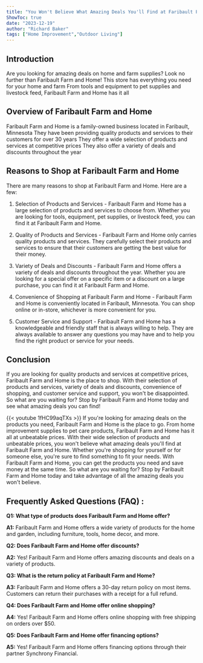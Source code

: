 ```yaml
---
title: "You Won't Believe What Amazing Deals You'll Find at Faribault Farm and Home!"
ShowToc: true 
date: "2023-12-19"
author: "Richard Baker" 
tags: ["Home Improvement","Outdoor Living"]
---
```

## Introduction
Are you looking for amazing deals on home and farm supplies? Look no further than Faribault Farm and Home! This store has everything you need for your home and farm From tools and equipment to pet supplies and livestock feed, Faribault Farm and Home has it all 

## Overview of Faribault Farm and Home
Faribault Farm and Home is a family-owned business located in Faribault, Minnesota They have been providing quality products and services to their customers for over 30 years They offer a wide selection of products and services at competitive prices They also offer a variety of deals and discounts throughout the year 

## Reasons to Shop at Faribault Farm and Home
There are many reasons to shop at Faribault Farm and Home. Here are a few: 

1. Selection of Products and Services - Faribault Farm and Home has a large selection of products and services to choose from. Whether you are looking for tools, equipment, pet supplies, or livestock feed, you can find it at Faribault Farm and Home. 

2. Quality of Products and Services - Faribault Farm and Home only carries quality products and services. They carefully select their products and services to ensure that their customers are getting the best value for their money. 

3. Variety of Deals and Discounts - Faribault Farm and Home offers a variety of deals and discounts throughout the year. Whether you are looking for a special offer on a specific item or a discount on a large purchase, you can find it at Faribault Farm and Home. 

4. Convenience of Shopping at Faribault Farm and Home - Faribault Farm and Home is conveniently located in Faribault, Minnesota. You can shop online or in-store, whichever is more convenient for you. 

5. Customer Service and Support - Faribault Farm and Home has a knowledgeable and friendly staff that is always willing to help. They are always available to answer any questions you may have and to help you find the right product or service for your needs. 

## Conclusion
If you are looking for quality products and services at competitive prices, Faribault Farm and Home is the place to shop. With their selection of products and services, variety of deals and discounts, convenience of shopping, and customer service and support, you won't be disappointed. So what are you waiting for? Stop by Faribault Farm and Home today and see what amazing deals you can find!

{{< youtube 1fHC99aqTXs >}} 
If you're looking for amazing deals on the products you need, Faribault Farm and Home is the place to go. From home improvement supplies to pet care products, Faribault Farm and Home has it all at unbeatable prices. With their wide selection of products and unbeatable prices, you won't believe what amazing deals you'll find at Faribault Farm and Home. Whether you're shopping for yourself or for someone else, you're sure to find something to fit your needs. With Faribault Farm and Home, you can get the products you need and save money at the same time. So what are you waiting for? Stop by Faribault Farm and Home today and take advantage of all the amazing deals you won't believe.

## Frequently Asked Questions (FAQ) :
**Q1: What type of products does Faribault Farm and Home offer?**

**A1:** Faribault Farm and Home offers a wide variety of products for the home and garden, including furniture, tools, home decor, and more.

**Q2: Does Faribault Farm and Home offer discounts?**

**A2:** Yes! Faribault Farm and Home offers amazing discounts and deals on a variety of products. 

**Q3: What is the return policy at Faribault Farm and Home?**

**A3:** Faribault Farm and Home offers a 30-day return policy on most items. Customers can return their purchases with a receipt for a full refund. 

**Q4: Does Faribault Farm and Home offer online shopping?**

**A4:** Yes! Faribault Farm and Home offers online shopping with free shipping on orders over $50. 

**Q5: Does Faribault Farm and Home offer financing options?**

**A5:** Yes! Faribault Farm and Home offers financing options through their partner Synchrony Financial.



